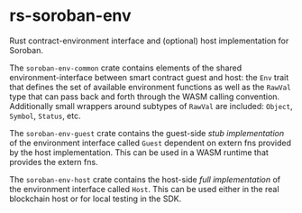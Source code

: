 # rs-soroban-env

Rust contract-environment interface and (optional) host implementation for Soroban.

The `soroban-env-common` crate contains elements of the shared environment-interface between smart contract guest and host: the `Env` trait that defines the set of available environment functions as well as the `RawVal` type that can pass back and forth through the WASM calling convention. Additionally small wrappers around subtypes of `RawVal` are included: `Object`, `Symbol`, `Status`, etc.

The `soroban-env-guest` crate contains the guest-side _stub implementation_ of the environment interface called `Guest` dependent on extern fns provided by the host implementation. This can be used in a WASM runtime that provides the extern fns.

The `soroban-env-host` crate contains the host-side _full implementation_ of the environment interface called `Host`. This can be used either in the real blockchain host or for local testing in the SDK.
